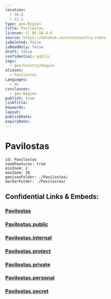 ```yaml
---
location:
  - 56.8
  - 21.2
type: geo-Region
title: Pavilostas
license: CC BY-SA 4.0
source: https://datahub.io/core/country-codes
isDeleted: false
isReadOnly: false
draft: false
confidential: public
tags:
  - geo/Country/Region
aliases:
  - Pavilostas
Languages:
  - de
cssclasses:
  - geo-Region
publish: true
linkTitle:
keywords:
layout:
publishDate:
expiryDate:
---
```


# Pavilostas

```leaflet
id: Pavilostas
zoomFeatures: true 
minZoom: 2 
maxZoom: 18
geojsonFolder: ./Pavilostas/
markerFolder: ./Pavilostas/
```


## Confidential Links & Embeds: 

### [Pavilostas](/_Standards/Earth/Continent/Europe/Europe~North/Latvia/Counties/Pavilostas.md) 

### [Pavilostas.public](/_public/Earth/Continent/Europe/Europe~North/Latvia/Counties/Pavilostas.public.md) 

### [Pavilostas.internal](/_internal/Earth/Continent/Europe/Europe~North/Latvia/Counties/Pavilostas.internal.md) 

### [Pavilostas.protect](/_protect/Earth/Continent/Europe/Europe~North/Latvia/Counties/Pavilostas.protect.md) 

### [Pavilostas.private](/_private/Earth/Continent/Europe/Europe~North/Latvia/Counties/Pavilostas.private.md) 

### [Pavilostas.personal](/_personal/Earth/Continent/Europe/Europe~North/Latvia/Counties/Pavilostas.personal.md) 

### [Pavilostas.secret](/_secret/Earth/Continent/Europe/Europe~North/Latvia/Counties/Pavilostas.secret.md)

